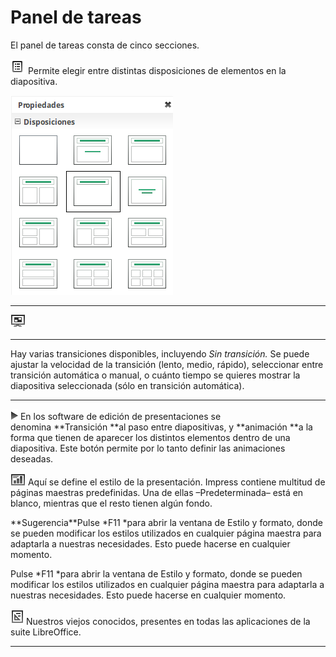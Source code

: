 
# Panel de tareas

El panel de tareas consta de cinco secciones.

![](https://raw.githubusercontent.com/catedu/libreOffice-la-suite-ofimatica-libre/master/img/Seleccion_346.png)
Permite elegir entre distintas disposiciones de elementos en la diapositiva.

![](https://raw.githubusercontent.com/catedu/libreOffice-la-suite-ofimatica-libre/master/img/Seleccion_345.png)
****

![](https://raw.githubusercontent.com/catedu/libreOffice-la-suite-ofimatica-libre/master/img/Seleccion_347.png)
****

Hay varias transiciones disponibles, incluyendo *Sin transición.* Se puede ajustar la velocidad de la transición (lento, medio, rápido), seleccionar entre transición automática o manual, o cuánto tiempo se quieres mostrar la diapositiva seleccionada (sólo en transición automática).

****

![](https://raw.githubusercontent.com/catedu/libreOffice-la-suite-ofimatica-libre/master/img/Seleccion_348.png)
En los software de edición de presentaciones se denomina **Transición **al paso entre diapositivas, y **animación **a la forma que tienen de aparecer los distintos elementos dentro de una diapositiva. Este botón permite por lo tanto definir las animaciones deseadas.

![](https://raw.githubusercontent.com/catedu/libreOffice-la-suite-ofimatica-libre/master/img/Seleccion_349.png)
Aquí se define el estilo de la presentación. Impress contiene multitud de páginas maestras predefinidas. Una de ellas –Predeterminada– está en blanco, mientras que el resto tienen algún fondo.
<td width="699" bgcolor="#83caff">**Sugerencia**</td><td width="3646">Pulse *F11 *para abrir la ventana de Estilo y formato, donde se pueden modificar los estilos utilizados en cualquier página maestra para adaptarla a nuestras necesidades. Esto puede hacerse en cualquier momento.</td>

Pulse *F11 *para abrir la ventana de Estilo y formato, donde se pueden modificar los estilos utilizados en cualquier página maestra para adaptarla a nuestras necesidades. Esto puede hacerse en cualquier momento.

![](https://raw.githubusercontent.com/catedu/libreOffice-la-suite-ofimatica-libre/master/img/Seleccion_350.png)
Nuestros viejos conocidos, presentes en todas las aplicaciones de la suite LibreOffice.

****

